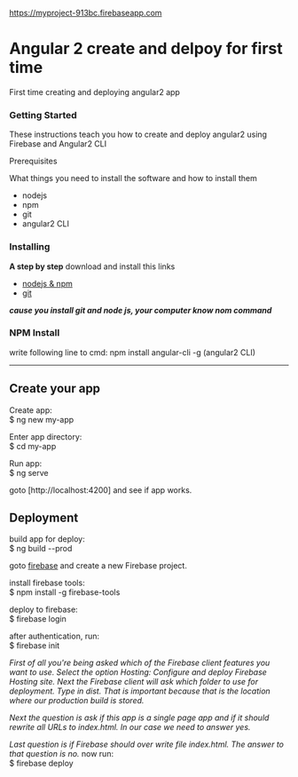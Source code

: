
 https://myproject-913bc.firebaseapp.com
# Angular 2 create and delpoy for first time
 First time creating and deploying angular2 app

### Getting Started

These instructions teach you how to create and deploy angular2 using Firebase and Angular2 CLI

Prerequisites

What things you need to install the software and how to install them

<ul>
<li>
nodejs
</li>
<li>
npm
</li>
<li>
git
</li>
<li>
angular2 CLI
</li>
</ul>

### Installing

<b>A step by step</b>
download and install this links

<ul>
<li>
<a href="https://nodejs.org/en/download/">nodejs & npm</a>
</li>
<li>
<a href="https://git-scm.com/book/en/v2/Getting-Started-Installing-Git">git</a>
</li>
</ul>

<b><i>cause you install git and node js, your computer know nom command</i></b>

### NPM Install

write following line to cmd:
npm install angular-cli -g (angular2 CLI)

<hr>

## Create your app
Create app: 
<br>$ ng new my-app

Enter app directory: 
<br>$ cd my-app

Run app: 
<br>$ ng serve

goto [http://localhost:4200] and see if app works.

## Deployment

build app for deploy: <br>$ ng build --prod

goto <a href="https://console.firebase.google.com/">firebase</a> and create a new Firebase project.

install firebase tools: <br>$ npm install -g firebase-tools

deploy to firebase: <br>$ firebase login

after authentication, run: <br>$ firebase init

<i>
First of all you're being asked which of the Firebase client features you want to use. Select the option Hosting: Configure and deploy Firebase Hosting site. Next the Firebase client will ask which folder to use for deployment. Type in dist. That is important because that is the location where our production build is stored.

Next the question is ask if this app is a single page app and if it should rewrite all URLs to index.html. In our case we need to answer yes.

Last question is if Firebase should over write file index.html. The answer to that question is no.
</i>
now run: <br>$ firebase deploy

